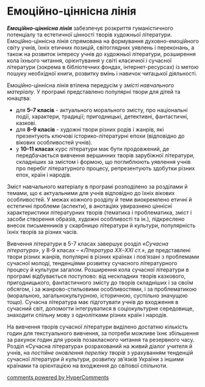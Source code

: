 <div id="hypercomments_widget" class="js-hypercomments-widget invisible"></div>

Емоційно-ціннісна лінія
=============================================

<b><i>Емоційно-ціннісна лінія</i></b> забезпечує розкриття гуманістичного потенціалу та естетичної цінності творів художньої літератури. Емоційно-ціннісна лінія спрямована на формування духовно-емоційного світу учнів, їхніх етичних позицій, світоглядних уявлень і переконань, а також на розвиток інтересу учнів до художньої літератури, розширення кола їхнього читання, орієнтування у світі класичної і сучасної літератури (зокрема в бібліотечних фондах, інтернет-ресурсах) із метою пошуку необхідної книги, розвитку вмінь і навичок читацької діяльності.

Емоційно-ціннісна лінія втілена передусім у <i>змісті навчального матеріалу</i>. У програмі представлено популярні твори для дітей та юнацтва: 
<ul>
<li>для <b>5–7 класів</b> - актуального морального змісту, про національні події, характери, традиції; пригодницькі, детективні, фантастичні, казкові.</li> 
<li>для <b>8–9 класів</b> - художні твори різних родів і жанрів, які презентують ключові історико-літературні епохи  (відповідно до вікових особливостей  учнів). </li>
<li>у <b>10–11 класах</b> курс літератури має бути продовжений, де передбачається вивчення вершинних творів зарубіжної літератури, складніших за змістом і формою, що поглиблюють уявлення учнів про перебіг літературного процесу, репрезентують здобутки різних епох, країн і народів.</li>
</ul>

Зміст навчального матеріалу в програмі розподілено за розділами й темами, що є актуальними для учнів відповідно до їхніх вікових особливостей. У межах кожного розділу й теми виокремлено етичні й естетичні проблеми (аспекти), в анотаціях увиразнено ціннісні характеристики літературних творів (тематика і проблематика, зміст і засоби створення образів, художні особливості та ін.), підкреслено внесок письменників у скарбницю літератури й культури, популярність їхніх творів за різних часів. 

Вивчення літератури в 5-7 класах завершує розділ <i>«Сучасна література»</i>, у 8-9 класах – <i>«Література XX–XXI ст.»</i>, де представлені твори різних жанрів, популярні в різних країнах і пов’язані з проблемами сучасної молоді, тенденціями розвитку сучасного літературного процесу й культури загалом. Розширення кола сучасної літератури в програмі відбувається поступово: від нескладних творів казкового, пригодницького, фантастичного змісту до творів складніших і за своїм обсягом, і за жанрово-стильовими особливостями, і за проблематикою (моральною, загальнокультурною, історичною, суспільно значущою тощо). Сучасна література має підготувати учнів до входження в сучасний світ, допомогти інтегруватися в соціокультурне середовище, знаходити спільну мову з однолітками різних країн і народів.

На вивчення творів сучасної літератури виділено достатню кількість годин для текстуального вивчення, за потреби можливе їхнє збільшення за рахунок годин для уроків позакласного читання та резервного часу. Розділ «Сучасна література» розрахований на живий діалог учителя й учнів, на <i>постійне оновлення переліку творів</i> з урахуванням тенденцій сучасної літератури й культури, розвитку зв’язків України з іншими країнами та орієнтацією на входження до світової спільноти. 

<div class="js-hypercomments-container">
<a href="http://hypercomments.com" class="hc-link" title="comments widget">comments powered by HyperComments</a>
</div>